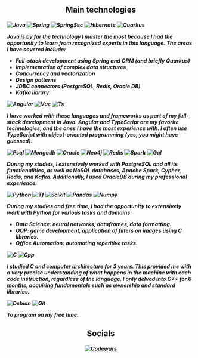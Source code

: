<h2 align="center"> Main technologies </h2>

<h5>

  ![Java](https://img.shields.io/badge/Java-ED8B00?style=for-the-badge&logo=openjdk&logoColor=white)
  ![Spring](https://img.shields.io/badge/Spring-6DB33F?style=for-the-badge&logo=spring&logoColor=white)
  ![SpringSec](https://img.shields.io/badge/Spring_Security-6DB33F?style=for-the-badge&logo=Spring-Security&logoColor=white)
  ![Hibernate](https://img.shields.io/badge/Hibernate-59666C?style=for-the-badge&logo=Hibernate&logoColor=white)
  ![Quarkus](https://img.shields.io/badge/Quarkus-4695EB.svg?style=for-the-badge&logo=Quarkus&logoColor=white)

  Java is by far the technology I master the most because I had the opportunity to learn from recognized experts in this language. The areas I have covered include:

  - Full-stack development using Spring and ORM (and briefly Quarkus)
  - Implementation of complex data structures
  - Concurrency and vectorization
  - Design patterns
  - JDBC connectors (PostgreSQL, Redis, Oracle DB)
  - Kafka library

  ![Angular](https://img.shields.io/badge/Angular-DD0031?style=for-the-badge&logo=angular&logoColor=white)
  ![Vue](https://img.shields.io/badge/Vue.js-35495E?style=for-the-badge&logo=vue.js&logoColor=4FC08D)
  ![Ts](https://img.shields.io/badge/TypeScript-007ACC?style=for-the-badge&logo=typescript&logoColor=white)

  I have worked with these languages and frameworks as part of my full-stack development in Java. Angular and TypeScript are my favorite technologies, and the ones I have the most experience with. I often use TypeScript with object-oriented programming (yes, you might have guessed).

  ![Psql](https://img.shields.io/badge/PostgreSQL-4169E1.svg?style=for-the-badge&logo=PostgreSQL&logoColor=white)
  ![Mongodb](https://img.shields.io/badge/MongoDB-4EA94B?style=for-the-badge&logo=mongodb&logoColor=white)
  ![Oracle](https://img.shields.io/badge/Oracle-F80000.svg?style=for-the-badge&logo=Oracle&logoColor=white)
  ![Neo4j](https://img.shields.io/badge/Neo4j-018bff?style=for-the-badge&logo=neo4j&logoColor=white)
  ![Redis](https://img.shields.io/badge/redis-%23DD0031.svg?&style=for-the-badge&logo=redis&logoColor=white)
  ![Spark](https://img.shields.io/badge/Apache%20Spark-E25A1C.svg?style=for-the-badge&logo=Apache-Spark&logoColor=white)
  ![Gql](https://img.shields.io/badge/GraphQL-E10098.svg?style=for-the-badge&logo=GraphQL&logoColor=white)

  During my studies, I extensively worked with PostgreSQL and all its functionalities, as well as NoSQL databases, Apache Spark, Cypher, Redis, and Kafka. Additionally, I used OracleDB during my professional experience.
  
  ![Python](https://img.shields.io/badge/Python-3776AB.svg?style=for-the-badge&logo=Python&logoColor=white)
  ![Tf](https://img.shields.io/badge/TensorFlow-FF6F00?style=for-the-badge&logo=tensorflow&logoColor=white)
  ![Scikit](https://img.shields.io/badge/scikitlearn-F7931E.svg?style=for-the-badge&logo=scikit-learn&logoColor=white)
  ![Pandas](https://img.shields.io/badge/pandas-150458.svg?style=for-the-badge&logo=pandas&logoColor=white)
  ![Numpy](https://img.shields.io/badge/NumPy-013243.svg?style=for-the-badge&logo=NumPy&logoColor=white)
  
  During my studies and free time, I had the opportunity to extensively work with Python for various tasks and domains:
  
  - Data Science: neural networks, dataframes, data formatting.
  - OOP: game development, application of filters on images using C libraries.
  - Office Automation: automating repetitive tasks.

  ![C](https://img.shields.io/badge/C-00599C?style=for-the-badge&logo=c&logoColor=white)
  ![Cpp](https://img.shields.io/badge/C%2B%2B-00599C?style=for-the-badge&logo=c%2B%2B&logoColor=white)

  I studied C and computer architecture for 3 years. This provided me with a very precise understanding of what happens in the machine with each code instruction, regardless of the language. I only delved into C++ for 6 months, acquiring fundamentals such as ownership and standard libraries.

  ![Debian](https://img.shields.io/badge/Debian-A81D33?style=for-the-badge&logo=debian&logoColor=white)
  ![Git](https://img.shields.io/badge/GIT-E44C30?style=for-the-badge&logo=git&logoColor=white)
  
  To program on my free time.

</h5>

<h2 align="center"> Socials </h2>

<h5 align="center">

  [![Codewars](https://img.shields.io/badge/Codewars-B1361E?style=for-the-badge&logo=Codewars&logoColor=white)](https://www.codewars.com/users/Sekelenao)
  
</h5>

